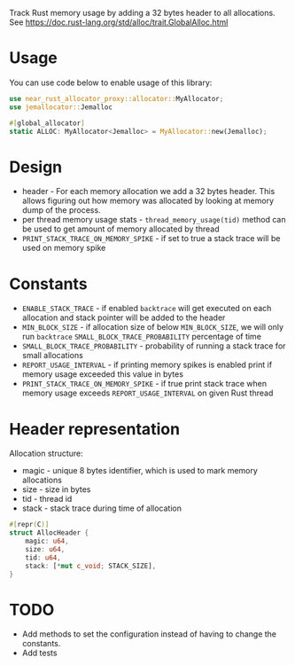 Track Rust memory usage by adding a 32 bytes header to all allocations.
See https://doc.rust-lang.org/std/alloc/trait.GlobalAlloc.html

# Usage
You can use code below to enable usage of this library:
```rust
use near_rust_allocator_proxy::allocator::MyAllocator;
use jemallocator::Jemalloc

#[global_allocator]
static ALLOC: MyAllocator<Jemalloc> = MyAllocator::new(Jemalloc);
```

# Design
* header - For each memory allocation we add a 32 bytes header. This allows figuring out how memory was allocated by looking at memory dump of the process.
* per thread memory usage stats - `thread_memory_usage(tid)` method can be used to get amount of memory allocated by thread
* `PRINT_STACK_TRACE_ON_MEMORY_SPIKE` - if set to true a stack trace will be used on memory spike

# Constants
* `ENABLE_STACK_TRACE` - if enabled `backtrace` will get executed on each allocation and stack pointer will be added to the header
* `MIN_BLOCK_SIZE` - if allocation size of below `MIN_BLOCK_SIZE`, we will only run `backtrace` `SMALL_BLOCK_TRACE_PROBABILITY` percentage of time
* `SMALL_BLOCK_TRACE_PROBABILITY` - probability of running a stack trace for small allocations
* `REPORT_USAGE_INTERVAL` - if printing memory spikes is enabled print if memory usage exceeded this value in bytes
* `PRINT_STACK_TRACE_ON_MEMORY_SPIKE` - if true print stack trace when memory usage exceeds `REPORT_USAGE_INTERVAL` on given Rust thread

# Header representation

Allocation structure:
* magic - unique 8 bytes identifier, which is used to mark memory allocations
* size - size in bytes
* tid - thread id
* stack - stack trace during time of allocation

```rust
#[repr(C)]
struct AllocHeader {
    magic: u64,
    size: u64,
    tid: u64,
    stack: [*mut c_void; STACK_SIZE],
}
```

# TODO
* Add methods to set the configuration instead of having to change the constants.
* Add tests
